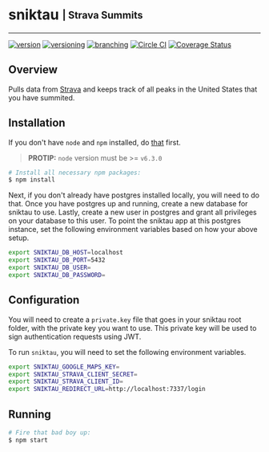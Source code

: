 # sniktau <sub><sup>| Strava Summits </sup></sub>

--------------------------------------------------------------------------------

[![version](http://img.shields.io/badge/version-v0.0.1-blue.svg)](#) [![versioning](http://img.shields.io/badge/versioning-semver-blue.svg)](http://semver.org/) [![branching](http://img.shields.io/badge/branching-github%20flow-blue.svg)](https://guides.github.com/introduction/flow/)
[![Circle CI](https://circleci.com/gh/jjwyse/sniktau.svg?style=shield)](https://circleci.com/gh/jjwyse/sniktau)
[![Coverage Status](https://coveralls.io/repos/github/jjwyse/sniktau/badge.svg)](https://coveralls.io/github/jjwyse/sniktau)


## Overview
Pulls data from [Strava](https://strava.com) and keeps track of all peaks in the United States that you have summited.

## Installation
If you don't have `node` and `npm` installed, do [that](https://docs.npmjs.com/getting-started/installing-node) first.

> __PROTIP:__ `node` version must  be >= `v6.3.0`

```bash
# Install all necessary npm packages:
$ npm install
```

Next, if you don't already have postgres installed locally, you will need to do that.  Once you have postgres up and running, create a new database for sniktau to use.  Lastly, create a new user in postgres and grant all privileges on your database to this user.  To point the sniktau app at this postgres instance, set the following environment variables based on how your above setup.

```bash
export SNIKTAU_DB_HOST=localhost
export SNIKTAU_DB_PORT=5432
export SNIKTAU_DB_USER=
export SNIKTAU_DB_PASSWORD=
```

## Configuration
You will need to create a `private.key` file that goes in your sniktau root folder, with the private key you want to use. This private key will be used to sign authentication requests using JWT.

To run `sniktau`, you will need to set the following environment variables.

```bash
export SNIKTAU_GOOGLE_MAPS_KEY=
export SNIKTAU_STRAVA_CLIENT_SECRET=
export SNIKTAU_STRAVA_CLIENT_ID=
export SNIKTAU_REDIRECT_URL=http://localhost:7337/login
```

## Running
```bash
# Fire that bad boy up:
$ npm start
```
